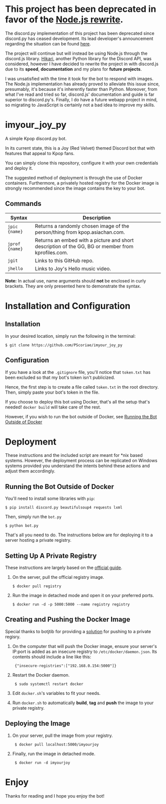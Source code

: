 # This project has been deprecated in favor of the [Node.js rewrite](https://github.com/PScoriae/imyour_joy).

The discord.py implementation of this project has been deprecated since discord.py has ceased development. Its lead developer's announcement regarding the situation can be found [here](https://gist.github.com/Rapptz/4a2f62751b9600a31a0d3c78100287f1).

The project will continue but will instead be using Node.js through the discord.js library. [Hikari](https://github.com/hikari-py/hikari), another Python library for the Discord API, was considered, however I have decided to rewrite the project in with discord.js due to its **speed**, **documentation** and my plans for **future projects**.

I was unsatisfied with the time it took for the bot to respond with images. The Node.js implementation has already proved to alleviate this issue since, presumably, it's because it's inherently faster than Python. Moreover, from what I've read and tried so far, discord.js' documentation and guide is far superior to discord.py's. Finally, I do have a future webapp project in mind, so migrating to JavaScript is certainly not a bad idea to improve my skills.

# imyour_joy_py

A simple Kpop discord.py bot.

In its current state, this is a Joy (Red Velvet) themed Discord bot that with features that appeal to Kpop fans.

You can simply clone this repository, configure it with your own credentials and deploy it.

The suggested method of deployment is through the use of Docker containers. Furthermore, a privately hosted registry for the Docker image is strongly recommended since the image contains the key to your bot.

## Commands

| Syntax         | Description                                                                                       |
| -------------- | ------------------------------------------------------------------------------------------------- |
| `jpic {name}`  | Returns a randomly chosen image of the person/thing from kpop.asiachan.com.                       |
| `jprof {name}` | Returns an embed with a picture and short description of the GG, BG or member from kprofiles.com. |
| `jgit`         | Links to this GitHub repo.                                                                        |
| `jhello`       | Links to Joy's Hello music video.                                                                 |

**Note:** In actual use, name arguments should **not** be enclosed in curly brackets. They are only presented here to demonstrate the syntax.

# Installation and Configuration

## Installation

In your desired location, simply run the following in the terminal:

    $ git clone https://github.com/PScoriae/imyour_joy_py

## Configuration

If you have a look at the `.gitignore` file, you'll notice that `token.txt` has been excluded so that my bot's token isn't publicized.

Hence, the first step is to create a file called `token.txt` in the root directory. Then, simply paste your bot's token in the file.

If you choose to deploy this bot using Docker, that's all the setup that's needed! `docker build` will take care of the rest.

However, if you wish to run the bot outside of Docker, see [Running the Bot Outside of Docker](##running-the-bot-outside-of-docker)

# Deployment

These instructions and the included script are meant for *nix based systems. However, the deployment process can be replicated on Windows systems provided you understand the intents behind these actions and adjust them accordingly.

## Running the Bot Outside of Docker

You'll need to install some libraries with `pip`:

    $ pip install discord.py beautifulsoup4 requests lxml

Then, simply run the `bot.py`

    $ python bot.py

That's all you need to do. The instructions below are for deploying it to a server hosting a private registry.

## Setting Up A Private Registry

These instructions are largely based on the [official guide](https://docs.docker.com/registry/).

1.  On the server, pull the official registry image.
        
        $ docker pull registry

2.  Run the image in detached mode and open it on your preferred ports.
        
        $ docker run -d -p 5000:5000 --name registry registry

## Creating and Pushing the Docker Image

Special thanks to botjtib for providing a [solution](https://stackoverflow.com/questions/38695515/can-not-pull-push-images-after-update-docker-to-1-12) for pushing to a private regisry.

1. On the computer that will push the Docker image, ensure your server's IP:port is added as an insecure registry to `/etc/docker/daemon.json`. Its contents should include a line like this:

        {"insecure-registries":["192.168.0.154:5000"]}

2. Restart the Docker daemon.

        $ sudo systemctl restart docker

3. Edit `docker.sh`'s variables to fit your needs.

4. Run `docker.sh` to automatically **build**, **tag** and **push** the image to your private registry.

## Deploying the Image

1. On your server, pull the image from your registry.

        $ docker pull localhost:5000/imyourjoy

2. Finally, run the image in detached mode.

        $ docker run -d imyourjoy

# Enjoy

Thanks for reading and I hope you enjoy the bot!
